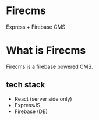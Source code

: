 # Firecms
Express + Firebase CMS

# What is Firecms
Firecms is a firebase powered CMS.

## tech stack

- React (server side only)
- ExpressJS
- Firebase (DB)


